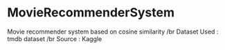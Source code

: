 # MovieRecommenderSystem
Movie recommender system based on cosine similarity /br
Dataset Used : tmdb dataset /br
Source : Kaggle
